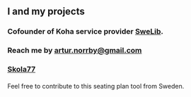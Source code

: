 ## I and my projects

### Cofounder of Koha service provider [SweLib](https://swelib.com).

### Reach me by [artur.norrby@gmail.com](artur.norrby@gmail.com)

### [Skola77](https://github.com/KillerRabbitAos/skola77-2.5)
#### 
Feel free to contribute to this seating plan tool from Sweden.

